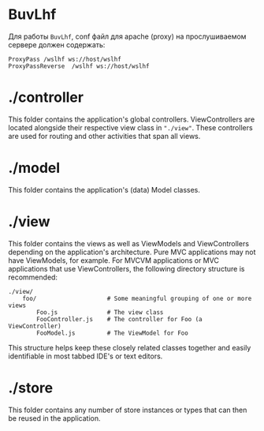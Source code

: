 # BuvLhf
Для работы `BuvLhf`, conf файл для apache (proxy) на прослушиваемом сервере должен содержать:

```apacheconfig
ProxyPass /wslhf ws://host/wslhf
ProxyPassReverse  /wslhf ws://host/wslhf
```

# ./controller

This folder contains the application's global controllers. ViewControllers are located
alongside their respective view class in `"./view"`. These controllers are used for routing
and other activities that span all views.

# ./model

This folder contains the application's (data) Model classes.

# ./view

This folder contains the views as well as ViewModels and ViewControllers depending on the
application's architecture. Pure MVC applications may not have ViewModels, for example. For
MVCVM applications or MVC applications that use ViewControllers, the following directory
structure is recommended:

    ./view/
        foo/                    # Some meaningful grouping of one or more views
            Foo.js              # The view class
            FooController.js    # The controller for Foo (a ViewController)
            FooModel.js         # The ViewModel for Foo

This structure helps keep these closely related classes together and easily identifiable in
most tabbed IDE's or text editors.

# ./store

This folder contains any number of store instances or types that can then be reused in the
application.
